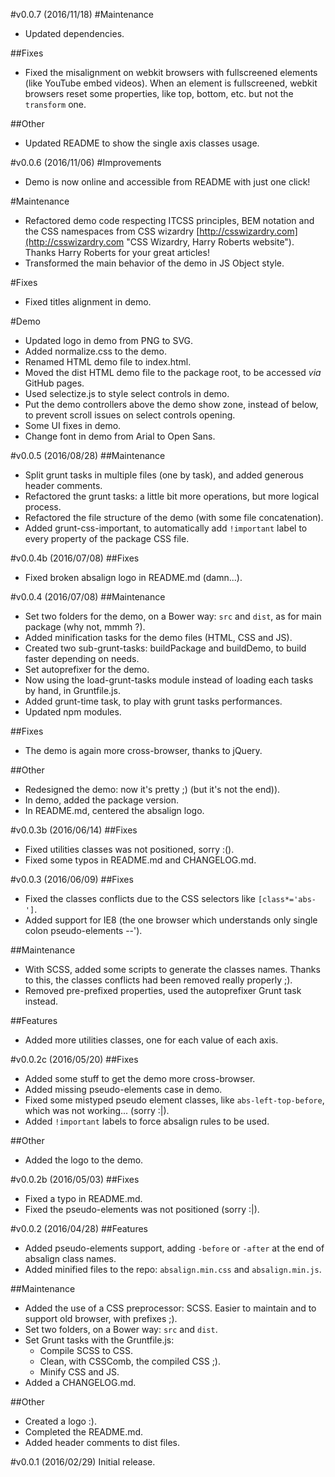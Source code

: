 #v0.0.7 (2016/11/18)
#Maintenance
- Updated dependencies.

##Fixes
- Fixed the misalignment on webkit browsers with fullscreened elements (like YouTube embed videos).
When an element is fullscreened, webkit browsers reset some properties, like top, bottom, etc. but not the ``transform`` one.

##Other
- Updated README to show the single axis classes usage.


#v0.0.6 (2016/11/06)
#Improvements
- Demo is now online and accessible from README with just one click!

#Maintenance
- Refactored demo code respecting ITCSS principles, BEM notation and the CSS namespaces from CSS wizardry [http://csswizardry.com](http://csswizardry.com "CSS Wizardry, Harry Roberts website"). Thanks Harry Roberts for your great articles!
- Transformed the main behavior of the demo in JS Object style.

#Fixes
- Fixed titles alignment in demo.

#Demo
- Updated logo in demo from PNG to SVG.
- Added normalize.css to the demo.
- Renamed HTML demo file to index.html.
- Moved the dist HTML demo file to the package root, to be accessed *via* GitHub pages.
- Used selectize.js to style select controls in demo.
- Put the demo controllers above the demo show zone, instead of below, to prevent scroll issues on select controls opening.
- Some UI fixes in demo.
- Change font in demo from Arial to Open Sans.


#v0.0.5 (2016/08/28)
##Maintenance
- Split grunt tasks in multiple files (one by task), and added generous header comments.
- Refactored the grunt tasks: a little bit more operations, but more logical process.
- Refactored the file structure of the demo (with some file concatenation).
- Added grunt-css-important, to automatically add ``!important`` label to every property of the package CSS file.


#v0.0.4b (2016/07/08)
##Fixes
- Fixed broken absalign logo in README.md (damn...).


#v0.0.4 (2016/07/08)
##Maintenance
- Set two folders for the demo, on a Bower way: ``src`` and ``dist``, as for main package (why not, mmmh ?).
- Added minification tasks for the demo files (HTML, CSS and JS).
- Created two sub-grunt-tasks: buildPackage and buildDemo, to build faster depending on needs.
- Set autoprefixer for the demo.
- Now using the load-grunt-tasks module instead of loading each tasks by hand, in Gruntfile.js.
- Added grunt-time task, to play with grunt tasks performances.
- Updated npm modules.

##Fixes
- The demo is again more cross-browser, thanks to jQuery.

##Other
- Redesigned the demo: now it's pretty ;) (but it's not the end)).
- In demo, added the package version.
- In README.md, centered the absalign logo.


#v0.0.3b (2016/06/14)
##Fixes
- Fixed utilities classes was not positioned, sorry :().
- Fixed some typos in README.md and CHANGELOG.md.


#v0.0.3 (2016/06/09)
##Fixes
- Fixed the classes conflicts due to the CSS selectors like ``[class*='abs-']``.
- Added support for IE8 (the one browser which understands only single colon pseudo-elements --').

##Maintenance
- With SCSS, added some scripts to generate the classes names. Thanks to this, the classes conflicts had been removed really properly ;).
- Removed pre-prefixed properties, used the autoprefixer Grunt task instead.

##Features
- Added more utilities classes, one for each value of each axis.


#v0.0.2c (2016/05/20)
##Fixes
- Added some stuff to get the demo more cross-browser.
- Added missing pseudo-elements case in demo.
- Fixed some mistyped pseudo element classes, like ``abs-left-top-before``, which was not working... (sorry :|).
- Added ``!important`` labels to force absalign rules to be used.

##Other
- Added the logo to the demo.


#v0.0.2b (2016/05/03)
##Fixes
- Fixed a typo in README.md.
- Fixed the pseudo-elements was not positioned (sorry :|).


#v0.0.2 (2016/04/28)
##Features
- Added pseudo-elements support, adding ``-before`` or ``-after`` at the end of absalign class names.
- Added minified files to the repo: ``absalign.min.css`` and ``absalign.min.js``.

##Maintenance
- Added the use of a CSS preprocessor: SCSS. Easier to maintain and to support old browser, with prefixes ;).
- Set two folders, on a Bower way: ``src`` and ``dist``.
- Set Grunt tasks with the Gruntfile.js:
  - Compile SCSS to CSS.
  - Clean, with CSSComb, the compiled CSS ;).
  - Minify CSS and JS.
- Added a CHANGELOG.md.

##Other
- Created a logo :).
- Completed the README.md.
- Added header comments to dist files.


#v0.0.1 (2016/02/29)
Initial release.

